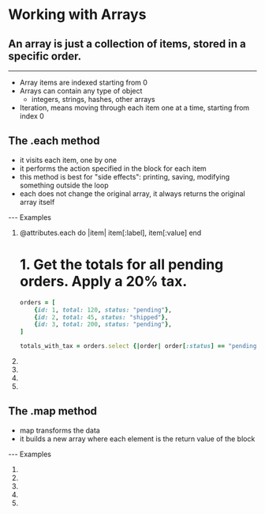 # Working with Arrays

## An array is just a collection of items, stored in a specific order.

---

- Array items are indexed starting from 0
- Arrays can contain any type of object
  - integers, strings, hashes, other arrays
- Iteration, means moving through each item one at a time, starting from index 0

## The .each method

- it visits each item, one by one
- it performs the action specified in the block for each item
- this method is best for "side effects": printing, saving, modifying something outside the loop
- each does not change the original array, it always returns the original array itself

--- Examples

1.  @attributes.each do |item|
    item[:label], item[:value]
    end

    # 1. Get the totals for all pending orders. Apply a 20% tax.

    ```ruby
    orders = [
        {id: 1, total: 120, status: "pending"},
        {id: 2, total: 45, status: "shipped"},
        {id: 3, total: 200, status: "pending"},
    ]

    totals_with_tax = orders.select {|order| order[:status] == "pending"}.map {|order| order[:total] * 1.2}
    ```

2.
3.
4.
5.

## The .map method

- map transforms the data
- it builds a new array where each element is the return value of the block

--- Examples

1.
2.
3.
4.
5.
